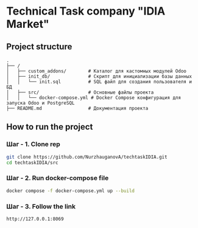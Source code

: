 # Technical Task company "IDIA Market"

## Project structure

```
.
├── /
│   ├── custom_addons/        # Каталог для кастомных модулей Odoo
│   ├── init_db/              # Скрипт для инициализации базы данных
│   │   └── init.sql          # SQL файл для создания пользователя и БД
│   ├── src/                  # Основные файлы проекта
│   │   └── docker-compose.yml # Docker Compose конфигурация для запуска Odoo и PostgreSQL
├── README.md                 # Документация проекта

```

## How to run the project

### Шаг - 1. Clone rep
```bash
git clone https://github.com/NurzhauganovA/techtaskIDIA.git
cd techtaskIDIA/src
```

### Шаг - 2. Run docker-compose file
```bash
docker compose -f docker-compose.yml up --build
```

### Шаг - 3. Follow the link
```bash
http://127.0.0.1:8069
```
